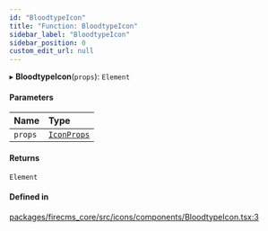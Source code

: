 ```yaml
---
id: "BloodtypeIcon"
title: "Function: BloodtypeIcon"
sidebar_label: "BloodtypeIcon"
sidebar_position: 0
custom_edit_url: null
---
```


▸ **BloodtypeIcon**(`props`): `Element`

#### Parameters

| Name | Type |
| :------ | :------ |
| `props` | [`IconProps`](../types/IconProps.md) |

#### Returns

`Element`

#### Defined in

[packages/firecms_core/src/icons/components/BloodtypeIcon.tsx:3](https://github.com/FireCMSco/firecms/blob/d45f3739/packages/firecms_core/src/icons/components/BloodtypeIcon.tsx#L3)
